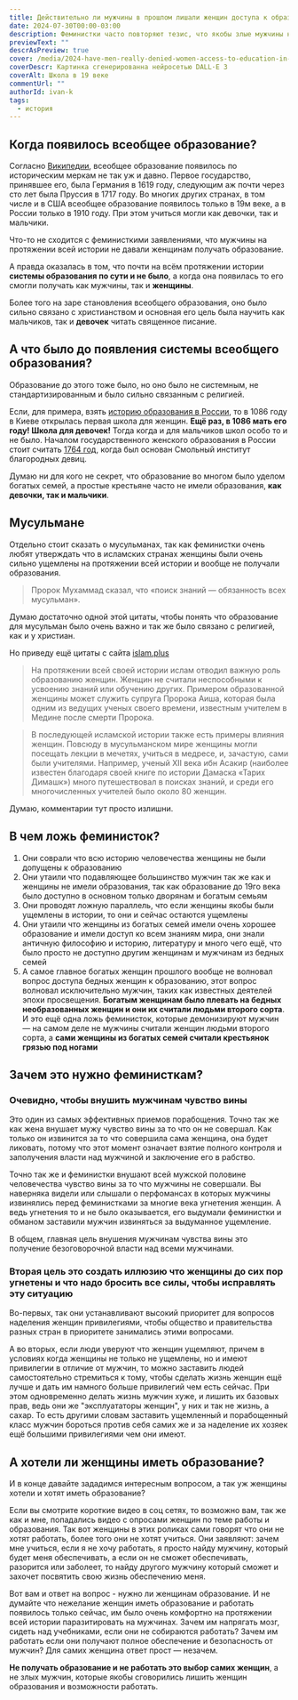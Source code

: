 ```yaml
---
title: Действительно ли мужчины в прошлом лишали женщин доступа к образованию?
date: 2024-07-30T00:00-03:00
description: Феминистки часто повторяют тезис, что якобы злые мужчины не давали женщинам доступа к образованию, считали их глупыми и специально не давали развиваться. Но правда ли это? Давайте разберёмся.
previewText: ""
descrAsPreview: true
cover: /media/2024-have-men-really-denied-women-access-to-education-in-the-past.avif
coverDescr: Картинка сгенерированна нейросетью DALL·E 3
coverAlt: Школа в 19 веке
commentUrl: ""
authorId: ivan-k
tags:
  - история
---
```

## Когда появилось всеобщее образование?

Согласно [Википедии](https://ru.wikipedia.org/wiki/%D0%92%D1%81%D0%B5%D0%BE%D0%B1%D1%89%D0%B5%D0%B5_%D0%BE%D0%B1%D1%80%D0%B0%D0%B7%D0%BE%D0%B2%D0%B0%D0%BD%D0%B8%D0%B5), всеобщее образование появилось по историческим меркам не так уж и давно. Первое государство, принявшее его, была Германия в 1619 году, следующим аж почти через сто лет была Пруссия в 1717 году. Во многих других странах, в том числе и в США всеобщее образование появилось только в 19м веке, а в России только в 1910 году. При этом учиться могли как девочки, так и мальчики.

Что-то не сходится с феминисткими заявлениями, что мужчины на протяжении всей истории не давали женщинам получать образование.

А правда оказалась в том, что почти на всём протяжении истории **системы образования по сути и не было**, а когда она появилась то его смогли получать как мужчины, так и  **женщины**.

Более того на заре становления всеобщего образования, оно было сильно связано с христианством и основная его цель была научить как мальчиков, так и **девочек** читать священное писание.

## А что было до появления системы всеобщего образования?

Образование до этого тоже было, но оно было не системным, не стандартизированным и было сильно связанным с религией.

Если, для примера, взять [историю образования в России](https://ru.wikipedia.org/wiki/%D0%9E%D0%B1%D1%80%D0%B0%D0%B7%D0%BE%D0%B2%D0%B0%D0%BD%D0%B8%D0%B5_%D0%B2_%D0%A0%D0%BE%D1%81%D1%81%D0%B8%D0%B8), то в 1086 году в Киеве открылась первая школа для женщин. **Ещё раз, в 1086 мать его году! Школа для девочек!** Тогда когда и для мальчиков школ особо то и не было. Началом государственного женского образования в России стоит считать [1764 год](https://ru.wikipedia.org/wiki/1764_год), когда был основан Смольный институт благородных девиц.

Думаю ни для кого не секрет, что образование во многом было уделом богатых семей, а простые крестьяне часто не имели образования, **как девочки, так и мальчики**.

## Мусульмане

Отдельно стоит сказать о мусульманах, так как феминистки очень любят утверждать что в исламских странах женщины были очень сильно ущемлены на протяжении всей истории и вообще не получали образования.

> Пророк Мухаммад сказал, что «поиск знаний — обязанность всех мусульман».

Думаю достаточно одной этой цитаты, чтобы понять что образование для мусульман было очень важно и так же было связано с религией, как и у христиан.

Но приведу ещё цитаты с сайта [islam.plus](https://islam.plus/ru/civilizaciya/history/obrazovanie-v-islamskoi-istorii)

> На протяжении всей своей истории ислам отводил важную роль образованию женщин. Женщин не считали неспособными к усвоению знаний или обучению других. Примером образованной женщины может служить супруга Пророка Аиша, которая была одним из ведущих ученых своего времени, известным учителем в Медине после смерти Пророка.

> В последующей исламской истории также есть примеры влияния женщин. Повсюду в мусульманском мире женщины могли посещать лекции в мечетях, учиться в медресе, и, зачастую, сами были учителями. Например, ученый XII века ибн Асакир (наиболее известен благодаря своей книге по истории Дамаска «Тарих Димашк») много путешествовал в поисках знаний, и среди его многочисленных учителей было около 80 женщин.

Думаю, комментарии тут просто излишни.

## В чем ложь феминисток?

1. Они соврали что всю историю человечества женщины не были допущены к образованию
2. Они утаили что подавляющее большинство мужчин так же как и женщины не имели образования, так как образование до 19го века было доступно в основном только дворянам и богатым семьям
3. Они проводят ложную параллель, что если женщины якобы были ущемлены в истории, то они и сейчас остаются ущемлены
4. Они утаили что женщины из богатых семей имели очень хорошее образование и имели доступ ко всем знаниям мира, они знали античную философию и историю, литературу и много чего ещё, что было просто не доступно другим женщинам и мужчинам из бедных семей
5. А самое главное богатых женщин прошлого вообще не волновал вопрос доступа бедных женщин к образованию, этот вопрос волновал исключительно мужчин, таких как известных деятелей эпохи просвещения. **Богатым женщинам было плевать на бедных необразованных женщин и они их считали людьми второго сорта**. И это ещё одна ложь феминисток, которые демонизируют мужчин — на самом деле не мужчины считали женщин людьми второго сорта, а **сами женщины из богатых семей считали крестьянок грязью под ногами**

## Зачем это нужно феминисткам?

### Очевидно, чтобы внушить мужчинам чувство вины

Это один из самых эффективных приемов порабощения. Точно так же как жена внушает мужу чувство вины за то что он не совершал. Как только он извинится за то что совершила сама женщина, она будет ликовать, потому что этот момент означает взятие полного контроля и заполучения власти над мужчиной и заключение его в рабство.

Точно так же и феминистки внушают всей мужской половине человечества чувство вины за то что мужчины не совершали. Вы наверняка видели или слышали о перфомансах в которых мужчины извинялись перед феминистками за многие века угнетения женщин. А ведь угнетения то и не было оказывается, его выдумали феминистки и обманом заставили мужчин извиняться за выдуманное ущемление.

В общем, главная цель внушения мужчинам чувства вины это получение безоговорочной власти над всеми мужчинами.

### Вторая цель это создать иллюзию что женщины до сих пор угнетены и что надо бросить все силы, чтобы исправлять эту ситуацию

Во-первых, так они устанавливают высокий приоритет для вопросов наделения женщин привилегиями, чтобы общество и правительства разных стран в приоритете занимались этими вопросами.

А во вторых, если люди уверуют что женщин ущемляют, причем в условиях когда женщины не только не ущемлены, но и имеют привилегии в отличие от мужчин, то можно заставить людей самостоятельно стремиться к тому, чтобы сделать жизнь женщин ещё лучше и дать им намного больше привилегий чем есть сейчас. При этом одновременно делать жизнь мужчин хуже, и лишить их базовых прав, ведь они же "эксплуататоры женщин", у них и так не жизнь, а сахар. То есть другими словам заставить ущемленный и порабощенный класс мужчин бороться против себя самих же и за наделение их хозяек ещё большими привилегиями чем они имеют.

## А хотели ли женщины иметь образование?

И в конце давайте зададимся интересным вопросом, а так уж женщины хотели и хотят иметь образование?

Если вы смотрите короткие видео в соц сетях, то возможно вам, так же как и мне, попадались видео с опросами женщин по теме работы и образования. Так вот женщины в этих роликах сами говорят что они не хотят работать, более того они не хотят учиться. Они заявляют: зачем мне учиться, если я не хочу работать, я просто найду мужчину, который будет меня обеспечивать, а если он не сможет обеспечивать, разорится или заболеет, то найду другого мужчину который сможет и захочет посвятить свою жизнь обеспечению меня.

Вот вам и ответ на вопрос - нужно ли женщинам образование. И не думайте что нежелание женщин иметь образование и работать появилось только сейчас, им было очень комфортно на протяжении всей истории паразитировать на мужчинах. Зачем им напрягать мозг, сидеть над учебниками, если они не собираются работать? Зачем им работать если они получают полное обеспечение и безопасность от мужчин? Для самих женщина ответ прост — незачем.

**Не получать образование и не работать это выбор самих женщин**, а не злых мужчин, которые якобы сговорились лишить женщин образования и возможности работать.
